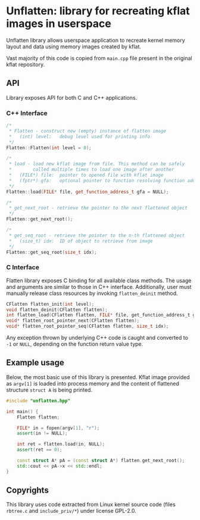 # Unflatten: library for recreating kflat images in userspace

Unflatten library allows userspace application to recreate kernel memory layout and data using memory images created by kflat. 

Vast majority of this code is copied from `main.cpp` file present in the original kflat repository.

## API
Library exposes API for both C and C++ applications.

### C++ Interface

```cpp
/*
 * Flatten - construct new (empty) instance of flatten image
 *   (int) level:   debug level used for printing info
 */
Flatten::Flatten(int level = 0);

/*
 * load - load new kflat image from file. This method can be safely
 *  	  called multiple times to load one image after another
 *   (FILE*) file:  pointer to opened file with kflat image
 *   (fptr*) gfa:   optional pointer to function resolving function addresses
 */
Flatten::load(FILE* file, get_function_address_t gfa = NULL);

/*
 * get_next_root - retrieve the pointer to the next flattened object
 */
Flatten::get_next_root();

/*
 * get_seq_root - retrieve the pointer to the n-th flattened object
 *   (size_t) idx:  ID of object to retrieve from image
 */
Flatten::get_seq_root(size_t idx);
```

### C Interface

Flatten library exposes C binding for all available class methods. The usage and arguments are similar to those in C++ interface. Additionally, user must manually release class resources by invoking `flatten_deinit` method.

```c
CFlatten flatten_init(int level);
void flatten_deinit(CFlatten flatten);
int flatten_load(CFlatten flatten, FILE* file, get_function_address_t gfa);
void* flatten_root_pointer_next(CFlatten flatten);
void* flatten_root_pointer_seq(CFlatten flatten, size_t idx);
```

Any exception thrown by underlying C++ code is caught and converted to `-1` or `NULL`, depending on the function return value type.

## Example usage

Below, the most basic use of this library is presented. Kflat image provided as `argv[1]` is loaded into process memory and the content of flattened structure `struct A` is being printed.

```cpp
#include "unflatten.hpp"

int main() {
    Flatten flatten;

    FILE* in = fopen(argv[1], "r");
    assert(in != NULL);

    int ret = flatten.load(in, NULL);
    assert(ret == 0);

    const struct A* pA = (const struct A*) flatten.get_next_root();
    std::cout << pA->x << std::endl;
}
```

## Copyrights
This library uses code extracted from Linux kernel source code (files `rbtree.c` and `include_priv/*`) under license GPL-2.0.
